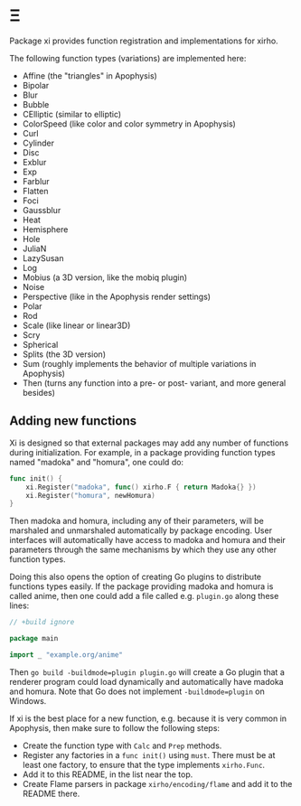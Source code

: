 # Ξ

Package xi provides function registration and implementations for xirho.

The following function types (variations) are implemented here:

- Affine (the "triangles" in Apophysis)
- Bipolar
- Blur
- Bubble
- CElliptic (similar to elliptic)
- ColorSpeed (like color and color symmetry in Apophysis)
- Curl
- Cylinder
- Disc
- Exblur
- Exp
- Farblur
- Flatten
- Foci
- Gaussblur
- Heat
- Hemisphere
- Hole
- JuliaN
- LazySusan
- Log
- Mobius (a 3D version, like the mobiq plugin)
- Noise
- Perspective (like in the Apophysis render settings)
- Polar
- Rod
- Scale (like linear or linear3D)
- Scry
- Spherical
- Splits (the 3D version)
- Sum (roughly implements the behavior of multiple variations in Apophysis)
- Then (turns any function into a pre- or post- variant, and more general besides)

## Adding new functions

Xi is designed so that external packages may add any number of functions during initialization. For example, in a package providing function types named "madoka" and "homura", one could do:

```go
func init() {
    xi.Register("madoka", func() xirho.F { return Madoka{} })
    xi.Register("homura", newHomura)
}
```

Then madoka and homura, including any of their parameters, will be marshaled and unmarshaled automatically by package encoding. User interfaces will automatically have access to madoka and homura and their parameters through the same mechanisms by which they use any other function types.

Doing this also opens the option of creating Go plugins to distribute functions types easily. If the package providing madoka and homura is called anime, then one could add a file called e.g. `plugin.go` along these lines:

```go
// +build ignore

package main

import _ "example.org/anime"
```

Then `go build -buildmode=plugin plugin.go` will create a Go plugin that a renderer program could load dynamically and automatically have madoka and homura. Note that Go does not implement `-buildmode=plugin` on Windows.

If xi is the best place for a new function, e.g. because it is very common in Apophysis, then make sure to follow the following steps:

- Create the function type with `Calc` and `Prep` methods.
- Register any factories in a `func init()` using `must`. There must be at least one factory, to ensure that the type implements `xirho.Func`.
- Add it to this README, in the list near the top.
- Create Flame parsers in package `xirho/encoding/flame` and add it to the README there.
